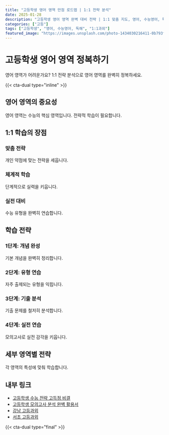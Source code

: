 ```yaml
---
title: "고등학생 영어 영역 만점 로드맵 | 1:1 전략 분석"
date: 2025-01-28
description: "고등학생 영어 영역 완벽 대비 전략 | 1:1 맞춤 지도, 영어, 수능영어, 독해 [2025년]"
categories: ["고등"]
tags: ["고등학생", "영어, 수능영어, 독해", "1:1과외"]
featured_image: "https://images.unsplash.com/photo-1434030216411-0b793f4b4173?w=1200&h=630&fit=crop"
---
```


# 고등학생 영어 영역 정복하기

영어 영역가 어려운가요? 1:1 전략 분석으로 영어 영역를 완벽히 정복하세요.

{{< cta-dual type="inline" >}}

## 영어 영역의 중요성

영어 영역는 수능의 핵심 영역입니다. 전략적 학습이 필요합니다.

## 1:1 학습의 장점

### 맞춤 전략
개인 약점에 맞는 전략을 세웁니다.

### 체계적 학습
단계적으로 실력을 키웁니다.

### 실전 대비
수능 유형을 완벽히 연습합니다.

## 학습 전략

### 1단계: 개념 완성
기본 개념을 완벽히 정리합니다.

### 2단계: 유형 연습
자주 출제되는 유형을 익힙니다.

### 3단계: 기출 분석
기출 문제를 철저히 분석합니다.

### 4단계: 실전 연습
모의고사로 실전 감각을 키웁니다.

## 세부 영역별 전략

각 영역의 특성에 맞춰 학습합니다.

## 내부 링크
- [고등학생 수능 전략 고득점 비결](../../high/high-suneung-strategy/)
- [고등학생 모의고사 분석 완벽 활용서](../../high/high-mock-exam/)
- [강남 고등과외](../../local/gangnam-high/)
- [서초 고등과외](../../local/seocho-high/)

{{< cta-dual type="final" >}}
